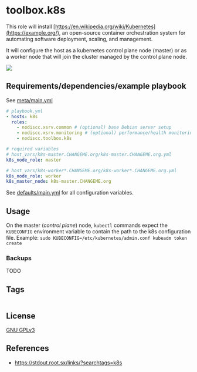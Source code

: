 # toolbox.k8s

This role will install [https://en.wikipedia.org/wiki/Kubernetes](https://example.org/), an open-source container orchestration system for automating software deployment, scaling, and management.

It will configure the host as a kubernetes control plane node (master) or as a worker node that will join the cluster managed by the control plane node.

![](https://upload.wikimedia.org/wikipedia/commons/thumb/3/39/Kubernetes_logo_without_workmark.svg/84px-Kubernetes_logo_without_workmark.svg.png)

## Requirements/dependencies/example playbook

See [meta/main.yml](meta/main.yml)

```yaml
# playbook.yml
- hosts: k8s
  roles:
    - nodiscc.xsrv.common # (optional) base Debian server setup
    - nodiscc.xsrv.monitoring # (optional) performance/health monitoring
    - nodiscc.toolbox.k8s

# required variables
# host_vars/k8s-master.CHANGEME.org/k8s-master.CHANGEME.org.yml
k8s_node_role: master

# host_vars/k8s-worker*.CHANGEME.org/k8s-worker*.CHANGEME.org.yml
k8s_node_role: worker
k8s_master_node: k8s-master.CHANGEME.org
```

See [defaults/main.yml](defaults/main.yml) for all configuration variables.


## Usage

On the master (_control plane_) node, `kubectl` commands expect the `KUBECONFIG` environment variable to contain the path to the k8s configuration file. Example: `sudo KUBECONFIG=/etc/kubernetes/admin.conf kubeadm token create`


### Backups

TODO

## Tags

<!--BEGIN TAGS LIST-->
```
```
<!--END TAGS LIST-->


## License

[GNU GPLv3](../../LICENSE)


## References

- https://stdout.root.sx/links/?searchtags=k8s

